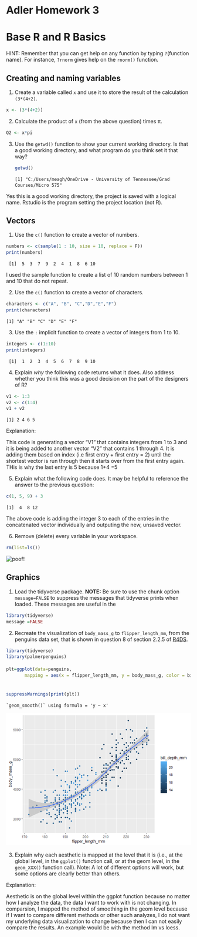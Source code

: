 # Adler Homework 3

# Base R and R Basics

HINT: Remember that you can get help on any function by typing
`?`(function name). For instance, `?rnorm` gives help on the `rnorm()`
function.

## Creating and naming variables

1.  Create a variable called `x` and use it to store the result of the
    calculation `(3*(4+2)`.

``` r
x <- (3*(4+2))
```

2.  Calculate the product of `x` (from the above question) times π.

``` r
Q2 <- x*pi
```

3.  Use the `getwd()` function to show your current working directory.
    Is that a good working directory, and what program do you think set
    it that way?

    ``` r
    getwd()
    ```

        [1] "C:/Users/meagh/OneDrive - University of Tennessee/Grad Courses/Micro 575"

Yes this is a good working directory, the project is saved with a
logical name. Rstudio is the program setting the project location (not
R).

## Vectors

1.  Use the `c()` function to create a vector of numbers.

``` r
numbers <- c(sample(1 : 10, size = 10, replace = F)) 
print(numbers)
```

     [1]  5  3  7  9  2  4  1  8  6 10

I used the sample function to create a list of 10 random numbers between
1 and 10 that do not repeat.

2.  Use the `c()` function to create a vector of characters.

``` r
characters <- c("A", "B", "C","D","E","F")
print(characters)
```

    [1] "A" "B" "C" "D" "E" "F"

3.  Use the `:` implicit function to create a vector of integers from 1
    to 10.

``` r
integers <- c(1:10)
print(integers)
```

     [1]  1  2  3  4  5  6  7  8  9 10

4.  Explain *why* the following code returns what it does. Also address
    whether you think this was a good decision on the part of the
    designers of R?

``` r
v1 <- 1:3
v2 <- c(1:4)
v1 + v2
```

    [1] 2 4 6 5

Explanation:

This code is generating a vector “V1” that contains integers from 1 to 3
and it is being added to another vector “V2” that contains 1 through 4.
It is adding them based on index (i.e first entry + first entry = 2)
until the shortest vector is run through then it starts over from the
first entry again. THis is why the last entry is 5 because 1+4 =5

5.  Explain what the following code does. It may be helpful to reference
    the answer to the previous question:

``` r
c(1, 5, 9) + 3
```

    [1]  4  8 12

The above code is adding the integer 3 to each of the entries in the
concatenated vector individually and outputing the new, unsaved vector.

6.  Remove (delete) every variable in your workspace.

``` r
rm(list=ls())
```

![poof!](https://i.gifer.com/3klP.gif)

## Graphics

1.  Load the tidyverse package. **NOTE:** Be sure to use the chunk
    option `message=FALSE` to suppress the messages that tidyverse
    prints when loaded. These messages are useful in the

``` r
library(tidyverse)
message =FALSE
```

2.  Recreate the visualization of `body_mass_g` to `flipper_length_mm`,
    from the penguins data set, that is shown in question 8 of section
    2.2.5 of [R4DS](https://r4ds.hadley.nz/data-visualize).

``` r
library(tidyverse)
library(palmerpenguins)

plt=ggplot(data=penguins, 
       mapping = aes(x = flipper_length_mm, y = body_mass_g, color = bill_depth_mm)) + geom_point() + geom_smooth(method ="loess")


suppressWarnings(print(plt))
```

    `geom_smooth()` using formula = 'y ~ x'

![](Adler_hmk_03_files/figure-commonmark/unnamed-chunk-11-1.png)

3.  Explain why each aesthetic is mapped at the level that it is (i.e.,
    at the global level, in the `ggplot()` function call, or at the geom
    level, in the `geom_XXX()` function call). Note: A lot of different
    options will work, but some options are clearly better than others.

Explanation:

Aesthetic is on the global level within the ggplot function because no
matter how I analyze the data, the data I want to work with is not
changing. In comparsion, I mapped the method of smoothing in the geom
level because if I want to compare different methods or other such
analyzes, I do not want my underlying data visualization to change
because then I can not easily compare the results. An example would be
with the method lm vs loess.
